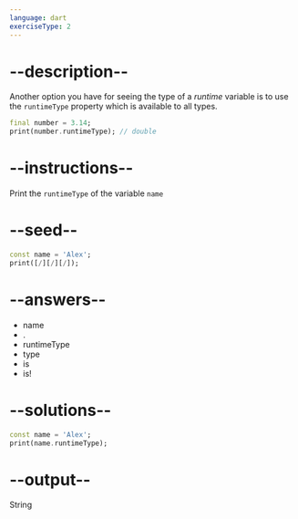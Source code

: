```yaml
---
language: dart
exerciseType: 2
---
```


# --description--

Another option you have for seeing the type of a _runtime_ variable is to use the `runtimeType` property which is available to all types.
```dart
final number = 3.14;
print(number.runtimeType); // double
```

# --instructions--

Print the `runtimeType` of the variable `name`

# --seed--

```dart
const name = 'Alex';
print([/][/][/]);
```

# --answers--

- name
- .
- runtimeType
- type
- is
- is!

# --solutions--

```dart
const name = 'Alex';
print(name.runtimeType);
```

# --output--

String

